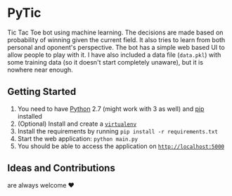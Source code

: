 # PyTic
Tic Tac Toe bot using machine learning. The decisions are made based on probability of winning given the current field. It also tries to learn from both personal and oponent's perspective. The bot has a simple web based UI to allow people to play with it. I have also included a data file (`data.pkl`) with some training data (so it doesn't start completely unaware), but it is nowhere near enough.

## Getting Started
1. You need to have [Python](https://www.python.org/) 2.7 (might work with 3 as well) and [pip](https://pypi.python.org/pypi/pip) installed
2. (Optional) Install and create a [`virtualenv`](https://virtualenv.pypa.io/en/stable/)
3. Install the requirements by running `pip install -r requirements.txt`
4. Start the web application: `python main.py`
5. You should be able to access the application on [`http://localhost:5000`](http://localhost:5000)

## Ideas and Contributions
are always welcome :heart:
